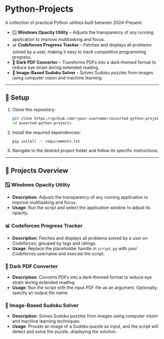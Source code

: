 # Python-Projects

A collection of practical Python utilities built between 2024–Present:

* 🪟 **Windows Opacity Utility** – Adjusts the transparency of any running application to improve multitasking and focus.
* 📊 **Codeforces Progress Tracker** – Fetches and displays all problems solved by a user, making it easy to track competitive programming progress.
* 📄 **Dark PDF Converter** – Transforms PDFs into a dark-themed format to reduce eye strain during extended reading.
* 🧩 **Image-Based Sudoku Solver** – Solves Sudoku puzzles from images using computer vision and machine learning.

---

## 🚀 Setup

1. Clone this repository:
    ```bash
    git clone https://github.com/<your-username>/assorted-python-projects.git
    cd assorted-python-projects
    ```
2. Install the required dependencies:
    ```bash
    pip install -r requirements.txt
    ```

3. Navigate to the desired project folder and follow its specific instructions.

---

## 📂 Projects Overview

### 🪟 Windows Opacity Utility
- **Description**: Adjusts the transparency of any running application to improve multitasking and focus.
- **Usage**: Run the script and select the application window to adjust its opacity.

### 📊 Codeforces Progress Tracker
- **Description**: Fetches and displays all problems solved by a user on Codeforces, grouped by tags and ratings.
- **Usage**: Replace the placeholder handle in `script.py` with your Codeforces username and execute the script.

### 📄 Dark PDF Converter
- **Description**: Converts PDFs into a dark-themed format to reduce eye strain during extended reading.
- **Usage**: Run the script with the input PDF file as an argument. Optionally, specify an output file name.

### 🧩 Image-Based Sudoku Solver
- **Description**: Solves Sudoku puzzles from images using computer vision and machine learning techniques.
- **Usage**: Provide an image of a Sudoku puzzle as input, and the script will detect and solve the puzzle, displaying the solution.

